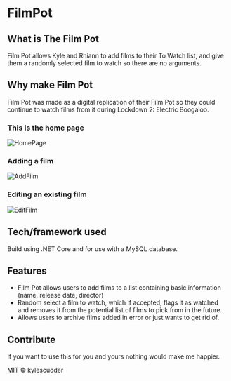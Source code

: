 # FilmPot

## What is The Film Pot
Film Pot allows Kyle and Rhiann to add films to their To Watch list, and give them a randomly selected film to watch so there are no arguments.

## Why make Film Pot
Film Pot was made as a digital replication of their Film Pot so they could continue to watch films from it during Lockdown 2: Electric Boogaloo.

### This is the home page
![HomePage](https://kylescudder.co.uk/githubscreenshot/2020-11-08%2020_34_42-Window.png)

### Adding a film
![AddFilm](https://kylescudder.co.uk/githubscreenshot/2020-11-08%2020_37_16-Window.png)

### Editing an existing film
![EditFilm](https://kylescudder.co.uk/githubscreenshot/2020-11-08%2020_38_43-Window.png)

## Tech/framework used
Build using .NET Core and for use with a MySQL database.

## Features
- Film Pot allows users to add films to a list containing basic information (name, release date, director)
- Random select a film to watch, which if accepted, flags it as watched and removes it from the potential list of films to pick from in the future.
- Allows users to archive films added in error or just wants to get rid of.

## Contribute
If you want to use this for you and yours nothing would make me happier.

MIT © kylescudder

